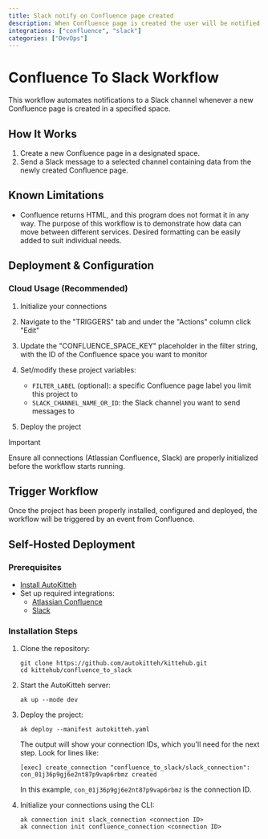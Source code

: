 ```yaml
---
title: Slack notify on Confluence page created
description: When Confluence page is created the user will be notified on Slack
integrations: ["confluence", "slack"]
categories: ["DevOps"]
---
```



# Confluence To Slack Workflow 

This workflow automates notifications to a Slack channel whenever a new Confluence page is created in a specified space.

## How It Works

1. Create a new Confluence page in a designated space.
2. Send a Slack message to a selected channel containing data from the newly created Confluence page.

## Known Limitations

- Confluence returns HTML, and this program does not format it in any way. The purpose of this workflow is to demonstrate how data can move between different services. Desired formatting can be easily added to suit individual needs.

## Deployment & Configuration

### Cloud Usage (Recommended)

1. Initialize your connections
2. Navigate to the "TRIGGERS" tab and under the "Actions" column click "Edit"
3. Update the "CONFLUENCE_SPACE_KEY" placeholder in the filter string, with the ID of the Confluence space you want to monitor
4. Set/modify these project variables:

   - `FILTER_LABEL` (optional): a specific Confluence page label you limit this project to
   - `SLACK_CHANNEL_NAME_OR_ID`: the Slack channel you want to send messages to

5. Deploy the project

> [!IMPORTANT]
> Ensure all connections (Atlassian Confluence, Slack) are properly initialized before the workflow starts running.

## Trigger Workflow

Once the project has been properly installed, configured and deployed, the workflow will be triggered by an event from Confluence.

## Self-Hosted Deployment

### Prerequisites

- [Install AutoKitteh](https://docs.autokitteh.com/get_started/install)
- Set up required integrations:
  - [Atlassian Confluence](https://docs.autokitteh.com/integrations/atlassian)
  - [Slack](https://docs.autokitteh.com/integrations/slack)

### Installation Steps

1. Clone the repository:
   ```shell
   git clone https://github.com/autokitteh/kittehub.git
   cd kittehub/confluence_to_slack
   ```

2. Start the AutoKitteh server:
   ```shell
   ak up --mode dev
   ```

3. Deploy the project:
   ```shell
   ak deploy --manifest autokitteh.yaml
   ```

   The output will show your connection IDs, which you'll need for the next step. Look for lines like:
   ```shell
   [exec] create_connection "confluence_to_slack/slack_connection": con_01j36p9gj6e2nt87p9vap6rbmz created
   ```
   
   In this example, `con_01j36p9gj6e2nt87p9vap6rbmz` is the connection ID.

4. Initialize your connections using the CLI:
   ```shell
   ak connection init slack_connection <connection ID>
   ak connection init confluence_connection <connection ID>
   ```
